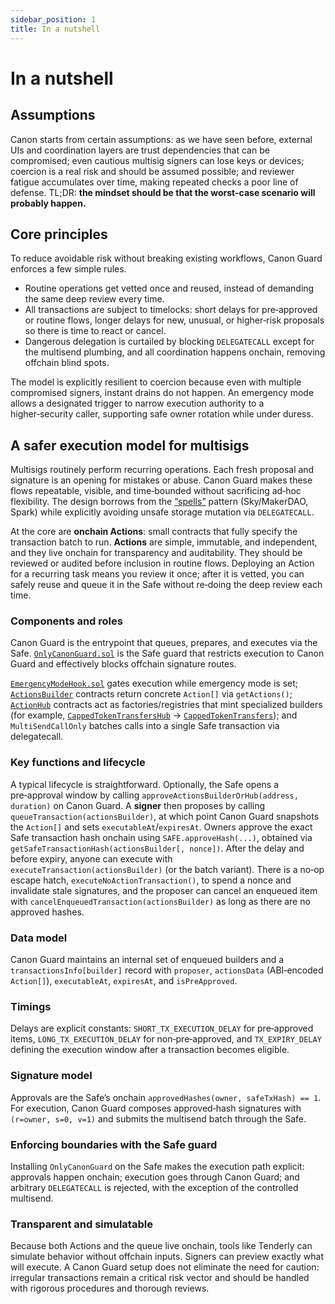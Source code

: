 ```yaml
---
sidebar_position: 1
title: In a nutshell
---
```


# In a nutshell

## Assumptions

Canon starts from certain assumptions: as we have seen before, external UIs and coordination layers are trust dependencies that can be compromised; even cautious multisig signers can lose keys or devices; coercion is a real risk and should be assumed possible; and reviewer fatigue accumulates over time, making repeated checks a poor line of defense. TL;DR: **the mindset should be that the worst-case scenario will probably happen.**

## Core principles

To reduce avoidable risk without breaking existing workflows, Canon Guard enforces a few simple rules.
- Routine operations get vetted once and reused, instead of demanding the same deep review every time. 
- All transactions are subject to timelocks: short delays for pre‑approved or routine flows, longer delays for new, unusual, or higher‑risk proposals so there is time to react or cancel. 
- Dangerous delegation is curtailed by blocking `DELEGATECALL` except for the multisend plumbing, and all coordination happens onchain, removing offchain blind spots. 

The model is explicitly resilient to coercion because even with multiple compromised signers, instant drains do not happen. An emergency mode allows a designated trigger to narrow execution authority to a higher‑security caller, supporting safe owner rotation while under duress.

## A safer execution model for multisigs

Multisigs routinely perform recurring operations. Each fresh proposal and signature is an opening for mistakes or abuse. Canon Guard makes these flows repeatable, visible, and time‑bounded without sacrificing ad‑hoc flexibility. The design borrows from the [“spells”](https://github.com/sky-ecosystem/spells-mainnet) pattern (Sky/MakerDAO, Spark) while explicitly avoiding unsafe storage mutation via `DELEGATECALL`.

At the core are **onchain Actions**: small contracts that fully specify the transaction batch to run. **Actions** are simple, immutable, and independent, and they live onchain for transparency and auditability. They should be reviewed or audited before inclusion in routine flows. Deploying an Action for a recurring task means you review it once; after it is vetted, you can safely reuse and queue it in the Safe without re‑doing the deep review each time.

### Components and roles

Canon Guard is the entrypoint that queues, prepares, and executes via the Safe. [`OnlyCanonGuard.sol`](https://github.com/defi-wonderland/canon-guard/blob/dev/src/contracts/OnlyCanonGuard.sol) is the Safe guard that restricts execution to Canon Guard and effectively blocks offchain signature routes.

[`EmergencyModeHook.sol`](https://github.com/defi-wonderland/canon-guard/blob/dev/src/contracts/EmergencyModeHook.sol) gates execution while emergency mode is set; [`ActionsBuilder`](https://github.com/defi-wonderland/canon-guard/tree/dev/src/contracts/actions-builders) contracts return concrete `Action[]` via `getActions()`; [`ActionHub`](https://github.com/defi-wonderland/canon-guard/tree/dev/src/contracts/action-hubs) contracts act as factories/registries that mint specialized builders (for example, [`CappedTokenTransfersHub`](https://github.com/defi-wonderland/canon-guard/blob/dev/src/contracts/action-hubs/CappedTokenTransfersHub.sol) → [`CappedTokenTransfers`](https://github.com/defi-wonderland/canon-guard/blob/dev/src/contracts/actions-builders/CappedTokenTransfers.sol)); and `MultiSendCallOnly` batches calls into a single Safe transaction via delegatecall.

### Key functions and lifecycle

A typical lifecycle is straightforward. Optionally, the Safe opens a pre‑approval window by calling `approveActionsBuilderOrHub(address, duration)` on Canon Guard. A **signer** then proposes by calling `queueTransaction(actionsBuilder)`, at which point Canon Guard snapshots the `Action[]` and sets `executableAt`/`expiresAt`. Owners approve the exact Safe transaction hash onchain using `SAFE.approveHash(...)`, obtained via `getSafeTransactionHash(actionsBuilder[, nonce])`. After the delay and before expiry, anyone can execute with `executeTransaction(actionsBuilder)` (or the batch variant). There is a no‑op escape hatch, `executeNoActionTransaction()`, to spend a nonce and invalidate stale signatures, and the proposer can cancel an enqueued item with `cancelEnqueuedTransaction(actionsBuilder)` as long as there are no approved hashes.

### Data model

Canon Guard maintains an internal set of enqueued builders and a `transactionsInfo[builder]` record with `proposer`, `actionsData` (ABI‑encoded `Action[]`), `executableAt`, `expiresAt`, and `isPreApproved`.

### Timings

Delays are explicit constants: `SHORT_TX_EXECUTION_DELAY` for pre‑approved items, `LONG_TX_EXECUTION_DELAY` for non‑pre‑approved, and `TX_EXPIRY_DELAY` defining the execution window after a transaction becomes eligible.

### Signature model

Approvals are the Safe’s onchain `approvedHashes(owner, safeTxHash) == 1`. For execution, Canon Guard composes approved‑hash signatures with `(r=owner, s=0, v=1)` and submits the multisend batch through the Safe.

### Enforcing boundaries with the Safe guard

Installing `OnlyCanonGuard` on the Safe makes the execution path explicit: approvals happen onchain; execution goes through Canon Guard; and arbitrary `DELEGATECALL` is rejected, with the exception of the controlled multisend.

### Transparent and simulatable

Because both Actions and the queue live onchain, tools like Tenderly can simulate behavior without offchain inputs. Signers can preview exactly what will execute. A Canon Guard setup does not eliminate the need for caution: irregular transactions remain a critical risk vector and should be handled with rigorous procedures and thorough reviews.